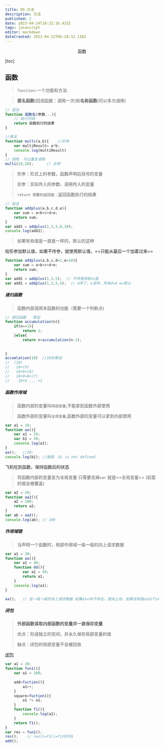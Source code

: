 ```yaml
---
title: 05.方法
description: 方法
published: 1
date: 2023-04-24T10:32:16.415Z
tags: javascript
editor: markdown
dateCreated: 2023-04-22T06:28:32.110Z
---
```


<center>函数</center>

[toc]

## 函数

> `function:`一个功能和方法.

> **匿名函数**(回调函数：调用一次)和**名称函数**(可以多次调用)

```js
// 语法
function 函数名(参数...){
    // 执行代码
    return 函数执行的结果
}
```

```js
//乘法 
function multi(a,b){    //形参
   	var multiResult= a*b; 
    console.log(multiResult)
}
// 调用  可以重复调用
multi(10,20);      // 实参
```

> 形参：形式上的参数，函数声明后括号的变量
>
> 实参：实际传入的参数，调用传入的变量
>
> `return 想要的返回值` : 返回函数执行的结果

```js
// 加法
function addplus(a,b,c,d,e){
    var sum = a+b+c+d+e;
    return sum;
}
var add1 = addplus(1,3,5,8,10);
console.log(add1);
```

> 如果有些值是一直是一样的，默认的这种

给形参加默认值，如果不传参，就使用默认值，==只能从最后一个加着过来==

```js
function addplus(a,b,c,d=1,e=10){
    var sum = a+b+c+d+e;
    return sum;
}
var add1 = addplus(1,3,5);  // 不传使用默认值
var add1 = addplus(1,3,5,4);  // d传了，e没传，所有d=4 e=默认
```



##### 递归函数

> 函数内部调用本函数的功能（需要一个判断点)

```js
// 递归函数   累加
function accumulation(n){
    if(n==1){
        return 1;
    }else{
        return n+accumulation(n-1);
    
    
} 
accumlation(10)  //10的累加
//  (10)
//   10+(9)
//   10+9+(8)
//   10+9+8+(7)
//    10+9 ... +1
```



##### 函数作用域

> 函数内部的变量叫`局部变量`,不能拿到函数外部使用
>
> 函数外部的变量叫`全局变量`,函数外部的变量可以拿到内部使用

```js
var a1 = 10;
function aa(){
    var a1 = 20;
    var b1 = 30;
    console.log(a1);
}
aa();   //20; 
console.log(b1); //报错  b1 is not defined
```

飞机吃到函数，保持函数后的状态

> 将函数内部的变量变为全局变量   只需要去掉`var` 就是==全局变量== (前面的值会被覆盖)

```js
var a2 = 20;
function aa2(){
    a2 = 100;
   	return a2;
}
var ab = aa2();
console.log(ab); // 100
```



##### 作用域链

> 当声明一个函数时，局部作用域一级一级的向上请求数据

```js
var a1 = 30;
function aa(){
    var a1 = 40;
    function dd(){
        var a1 = 50;
        return a1;
    }
    console.log(a1);  
}

aa();   // 会一级一级的向上请求数据 如果a1=50不存在，就向上找，如果没有就undifin
```



##### 闭包

> **外部函数读取内部函数的变量并一直保存变量**
>
> 优点：形成独立的空间，并永久保存局部变量的值
>
> 缺点：闭包的局部变量不会被回收

[闭包](https://www.ruanyifeng.com/blog/2009/08/learning_javascript_closures.html)

```js
var a1 = 20;
function fun1(){
    var a1 = 100;
    
    add=fuction(){
        a1++;
    }
    square=fuction(){
        a1 *= a1;
    }
    function f1(){
        console.log(a1);
    }
    return f1();
}
var res = fun1();
res();    // res()=f1()=f1内代码
add();
```
